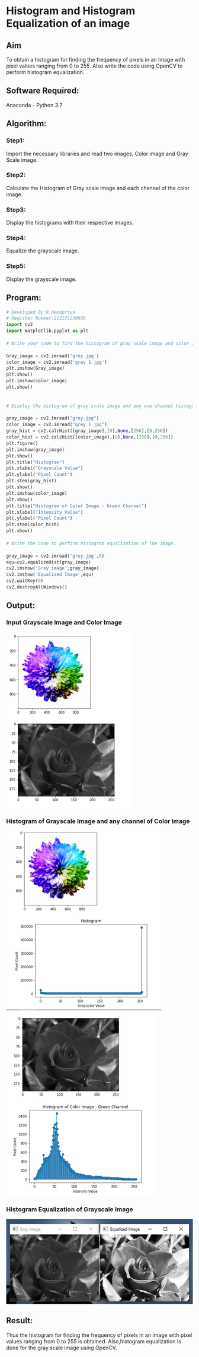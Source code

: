 # Histogram and Histogram Equalization of an image
## Aim
To obtain a histogram for finding the frequency of pixels in an Image with pixel values ranging from 0 to 255. Also write the code using OpenCV to perform histogram equalization.

## Software Required:
Anaconda - Python 3.7

## Algorithm:
### Step1:
Import the necessary libraries and read two images, Color image and Gray Scale image.

### Step2:
Calculate the Histogram of Gray scale image and each channel of the color image.

### Step3:
Display the histograms with their respective images.

### Step4:
Equalize the grayscale image.

### Step5:
Display the grayscale image.
## Program:
```python
# Developed By:R.Hemapriya
# Register Number:212221230036
import cv2
import matplotlib.pyplot as plt

# Write your code to find the histogram of gray scale image and color image channels.

Gray_image = cv2.imread('grey.jpg')
color_image = cv2.imread('grey 1.jpg')
plt.imshow(Gray_image)
plt.show()
plt.imshow(color_image)
plt.show()


# Display the histogram of gray scale image and any one channel histogram from color image

gray_image = cv2.imread("grey.jpg")
color_image = cv2.imread("grey 1.jpg")
gray_hist = cv2.calcHist([gray_image],[0],None,[256],[0,256])
color_hist = cv2.calcHist([color_image],[0],None,[256],[0,256])
plt.figure()
plt.imshow(gray_image)
plt.show()
plt.title("Histogram")
plt.xlabel("Grayscale Value")
plt.ylabel("Pixel Count")
plt.stem(gray_hist)
plt.show()
plt.imshow(color_image)
plt.show()
plt.title("Histogram of Color Image - Green Channel")
plt.xlabel("Intensity Value")
plt.ylabel("Pixel Count")
plt.stem(color_hist)
plt.show()

# Write the code to perform histogram equalization of the image. 

gray_image = cv2.imread('grey.jpg',0)
equ=cv2.equalizeHist(gray_image)
cv2.imshow('Gray image',gray_image)
cv2.imshow('Equalized Image',equ)
cv2.waitKey(0)
cv2.destroyAllWindows()

```
## Output:
### Input Grayscale Image and Color Image
![output](https://github.com/Hemapriya-2004/Histogram-of-an-image/blob/main/h%20dipt-1.png?raw=true)
### Histogram of Grayscale Image and any channel of Color Image
![output](https://github.com/Hemapriya-2004/Histogram-of-an-image/blob/main/h%20dipt4-2(1).png?raw=true)
![output](https://github.com/Hemapriya-2004/Histogram-of-an-image/blob/main/h%20dipt4-2(2).png?raw=true)
### Histogram Equalization of Grayscale Image
![output](https://github.com/Hemapriya-2004/Histogram-of-an-image/blob/main/h%20dipt4-3.png?raw=true)
## Result: 
Thus the histogram for finding the frequency of pixels in an image with pixel values ranging from 0 to 255 is obtained. Also,histogram equalization is done for the gray scale image using OpenCV.
